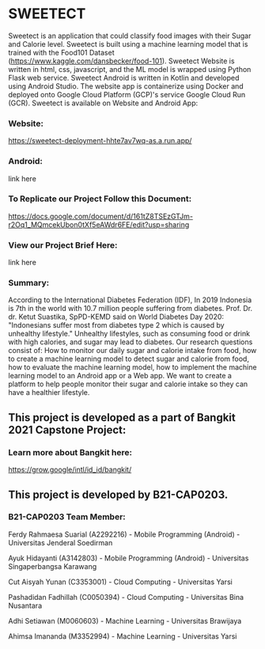 # SWEETECT
Sweetect is an application that could classify food images with their Sugar and Calorie level.
Sweetect is built using a machine learning model that is trained with the Food101 Dataset (https://www.kaggle.com/dansbecker/food-101).
Sweetect Website is written in html, css, javascript, and the ML model is wrapped using Python Flask web service.
Sweetect Android is written in Kotlin and developed using Android Studio.
The website app is containerize using Docker and deployed onto Google Cloud Platform (GCP)'s service Google Cloud Run (GCR).
Sweetect is available on Website and Android App:
### Website:
https://sweetect-deployment-hhte7av7wq-as.a.run.app/
### Android:
link here
### To Replicate our Project Follow this Document:
https://docs.google.com/document/d/161tZ8TSEzGTJm-r2Oq1_MQmcekUbon0tXf5eAWdr6FE/edit?usp=sharing
### View our Project Brief Here:
link here

### Summary:
According to the International Diabetes Federation (IDF), In 2019 Indonesia is 7th in the world
with 10.7 million people suffering from diabetes. Prof. Dr. dr. Ketut Suastika, SpPD-KEMD said
on World Diabetes Day 2020: "Indonesians suffer most from diabetes type 2 which is caused by
unhealthy lifestyle." Unhealthy lifestyles, such as consuming food or drink with high calories,
and sugar may lead to diabetes. Our research questions consist of: How to monitor our daily
sugar and calorie intake from food, how to create a machine learning model to detect sugar and
calorie from food, how to evaluate the machine learning model, how to implement the machine
learning model to an Android app or a Web app. 
We want to create a platform to help people monitor their sugar and calorie intake so they can have a healthier lifestyle.

## This project is developed as a part of Bangkit 2021 Capstone Project:
### Learn more about Bangkit here:
https://grow.google/intl/id_id/bangkit/
## This project is developed by B21-CAP0203.
### B21-CAP0203 Team Member:
Ferdy Rahmaesa Suarial (A2292216) - Mobile Programming (Android) - Universitas Jenderal Soedirman

Ayuk Hidayanti (A3142803) - Mobile Programming (Android) - Universitas Singaperbangsa Karawang

Cut Aisyah Yunan (C3353001) - Cloud Computing - Universitas Yarsi

Pashadidan Fadhillah (C0050394) - Cloud Computing - Universitas Bina Nusantara

Adhi Setiawan (M0060603) - Machine Learning - Universitas Brawijaya

Ahimsa Imananda (M3352994) - Machine Learning - Universitas Yarsi


